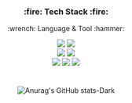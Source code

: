 </div>
<div align=center>
<h3> :fire: Tech Stack :fire: </h3>
<p> :wrench: Language & Tool :hammer: </p>

<img src="https://img.shields.io/badge/iOS(UIKit)-000000?style=flat-square&logo=Apple&logoColor=white"/> 
<img src="https://img.shields.io/badge/Swift-F05138?style=flat-square&logo=Swift&logoColor=white"/>
<br>
<img src="https://img.shields.io/badge/Realm-39477F?style=flat-square&logo=Realm&logoColor=white"/> 
<img src="https://img.shields.io/badge/Firebase-FFCA28?style=flat-square&logo=Firebase&logoColor=white"/>
<br>
<img src="https://img.shields.io/badge/Git-000000?style=flat-square&logo=Git&logoColor=white"/>
<img src="https://img.shields.io/badge/GitHub-181717?style=flat-square&logo=GitHub&logoColor=white"/>
<img src="https://img.shields.io/badge/Notion-000000?style=flat-square&logo=Notion&logoColor=white"/>

#
![Anurag's GitHub stats-Dark](https://github-readme-stats.vercel.app/api?username=iOS-JS&show_icons=true&theme=dark#gh-dark-mode-only)


